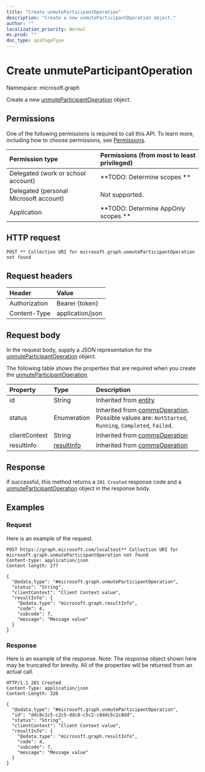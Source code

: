 ```yaml
---
title: "Create unmuteParticipantOperation"
description: "Create a new unmuteParticipantOperation object."
author: ""
localization_priority: Normal
ms.prod: ""
doc_type: apiPageType
---
```


# Create unmuteParticipantOperation

Namespace: microsoft.graph

Create a new [unmuteParticipantOperation](../resources/unmuteparticipantoperation.md) object.

## Permissions
One of the following permissions is required to call this API. To learn more, including how to choose permissions, see [Permissions](/concepts/permissions-reference.md).

|Permission type|Permissions (from most to least privileged)|
|:---|:---|
|Delegated (work or school account)|**TODO: Determine scopes **|
|Delegated (personal Microsoft account)|Not supported.|
|Application|**TODO: Determine AppOnly scopes **|

## HTTP request
<!-- {
  "blockType": "ignored"
}
-->
``` http
POST ** Collection URI for microsoft.graph.unmuteParticipantOperation not found
```

## Request headers
|Header|Value|
|:---|:---|
|Authorization|Bearer {token}|
|Content-Type|application/json|

## Request body
In the request body, supply a JSON representation for the [unmuteParticipantOperation](../resources/unmuteparticipantoperation.md) object.

The following table shows the properties that are required when you create the [unmuteParticipantOperation](../resources/unmuteparticipantoperation.md).

|Property|Type|Description|
|:---|:---|:---|
|id|String| Inherited from [entity](../resources/entity.md)|
|status|Enumeration| Inherited from [commsOperation](../resources/commsoperation.md). Possible values are: `NotStarted`, `Running`, `Completed`, `Failed`.|
|clientContext|String| Inherited from [commsOperation](../resources/commsoperation.md)|
|resultInfo|[resultInfo](../resources/resultinfo.md)| Inherited from [commsOperation](../resources/commsoperation.md)|



## Response
If successful, this method returns a `201 Created` response code and a [unmuteParticipantOperation](../resources/unmuteparticipantoperation.md) object in the response body.

## Examples

### Request
Here is an example of the request.
<!-- {
  "blockType": "request",
  "name": "create_unmuteparticipantoperation_from_"
}
-->
``` http
POST https://graph.microsoft.com/localtest** Collection URI for microsoft.graph.unmuteParticipantOperation not found
Content-type: application/json
Content-length: 277

{
  "@odata.type": "#microsoft.graph.unmuteParticipantOperation",
  "status": "String",
  "clientContext": "Client Context value",
  "resultInfo": {
    "@odata.type": "microsoft.graph.resultInfo",
    "code": 4,
    "subcode": 7,
    "message": "Message value"
  }
}
```

### Response
Here is an example of the response. Note: The response object shown here may be truncated for brevity. All of the properties will be returned from an actual call.
<!-- {
  "blockType": "response",
  "truncated": true,
  "@odata.type": "microsoft.graph.unmuteparticipantoperation"
}
-->
``` http
HTTP/1.1 201 Created
Content-Type: application/json
Content-Length: 326

{
  "@odata.type": "#microsoft.graph.unmuteParticipantOperation",
  "id": "ddc8c2c5-c2c5-ddc8-c5c2-c8ddc5c2c8dd",
  "status": "String",
  "clientContext": "Client Context value",
  "resultInfo": {
    "@odata.type": "microsoft.graph.resultInfo",
    "code": 4,
    "subcode": 7,
    "message": "Message value"
  }
}
```

